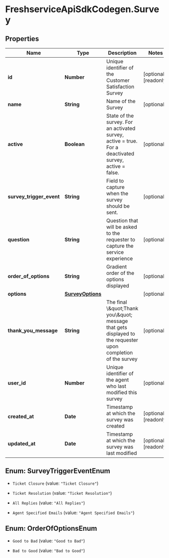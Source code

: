 # FreshserviceApiSdkCodegen.Survey

## Properties

| Name                     | Type                                  | Description                                                                                                      | Notes                 |
| ------------------------ | ------------------------------------- | ---------------------------------------------------------------------------------------------------------------- | --------------------- |
| **id**                   | **Number**                            | Unique identifier of the Customer Satisfaction Survey                                                            | [optional] [readonly] |
| **name**                 | **String**                            | Name of the Survey                                                                                               | [optional]            |
| **active**               | **Boolean**                           | State of the survey. For an activated survey, active &#x3D; true. For a deactivated survey, active &#x3D; false. | [optional]            |
| **survey_trigger_event** | **String**                            | Field to capture when the survey should be sent.                                                                 | [optional]            |
| **question**             | **String**                            | Question that will be asked to the requester to capture the service experience                                   | [optional]            |
| **order_of_options**     | **String**                            | Gradient order of the options displayed                                                                          | [optional]            |
| **options**              | [**SurveyOptions**](SurveyOptions.md) |                                                                                                                  | [optional]            |
| **thank_you_message**    | **String**                            | The final \\\&quot;Thank you\\\&quot; message that gets displayed to the requester upon completion of the survey | [optional]            |
| **user_id**              | **Number**                            | Unique identifier of the agent who last modified this survey                                                     | [optional]            |
| **created_at**           | **Date**                              | Timestamp at which the survey was created                                                                        | [optional] [readonly] |
| **updated_at**           | **Date**                              | Timestamp at which the survey was last modified                                                                  | [optional] [readonly] |

## Enum: SurveyTriggerEventEnum

- `Ticket Closure` (value: `"Ticket Closure"`)

- `Ticket Resolution` (value: `"Ticket Resolution"`)

- `All Replies` (value: `"All Replies"`)

- `Agent Specified Emails` (value: `"Agent Specified Emails"`)

## Enum: OrderOfOptionsEnum

- `Good to Bad` (value: `"Good to Bad"`)

- `Bad to Good` (value: `"Bad to Good"`)
